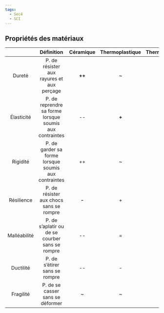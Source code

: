 ```yaml
---
tags:
  - Sec4
  - SCI
---
```


## Propriétés des matériaux

|              |                         Définition                         | Céramique | Thermoplastique | Thermodurcissable |
|:------------:|:----------------------------------------------------------:|:---------:|:---------------:|:-----------------:|
|    Dureté    |         P. de résister aux rayures et aux perçage          |  **++**   |        ~        |       **+**       |
|  Élasticité  | P. de reprendre sa forme<br>lorsque soumis aux contraintes |    --     |      **+**      |         ~         |
|   Rigidité   |  P. de garder sa forme<br>lorsque soumis aux contraintes   |    ++     |        ~        |       **+**       |
|  Résilience  |          P. de résister aux chocs sans se rompre           |   **-**   |        +        |         +         |
| Malléabilité |      P. de s’aplatir ou de se courber sans se rompre       |    --     |        =        |         -         |
|  Ductilité   |               P. de s’étirer sans se rompre                |    --     |        -        |         -         |
|  Fragilité   |              P. de se casser sans se déformer              |     ~     |        ~        |       **-**       |
